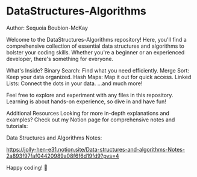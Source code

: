 # DataStructures-Algorithms
Author: Sequoia Boubion-McKay

Welcome to the DataStructures-Algorithms repository! Here, you'll find a comprehensive collection of essential data structures and algorithms to bolster your coding skills. Whether you're a beginner or an experienced developer, there's something for everyone.

What's Inside?
Binary Search: Find what you need efficiently.
Merge Sort: Keep your data organized.
Hash Maps: Map it out for quick access.
Linked Lists: Connect the dots in your data.
...and much more!

Feel free to explore and experiment with any files in this repository. Learning is about hands-on experience, so dive in and have fun!

Additional Resources
Looking for more in-depth explanations and examples? Check out my Notion page for comprehensive notes and tutorials:

Data Structures and Algorithms Notes:

https://jolly-hen-e31.notion.site/Data-structures-and-algorithms-Notes-2a893f97faf04420989a08f6f6d19fd9?pvs=4

Happy coding! 🚀
